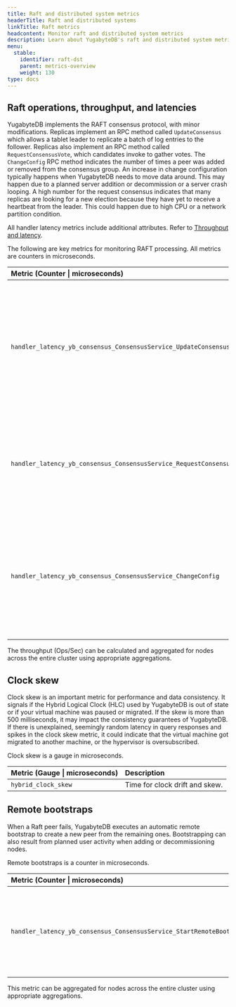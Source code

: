 ```yaml
---
title: Raft and distributed system metrics
headerTitle: Raft and distributed systems
linkTitle: Raft metrics
headcontent: Monitor raft and distributed system metrics
description: Learn about YugabyteDB's raft and distributed system metrics, and how to select and use the metrics.
menu:
  stable:
    identifier: raft-dst
    parent: metrics-overview
    weight: 130
type: docs
---
```


## Raft operations, throughput, and latencies

YugabyteDB implements the RAFT consensus protocol, with minor modifications. Replicas implement an RPC method called `UpdateConsensus` which allows a tablet leader to replicate a batch of log entries to the follower. Replicas also implement an RPC method called `RequestConsensusVote`, which candidates invoke to gather votes. The `ChangeConfig` RPC method indicates the number of times a peer was added or removed from the consensus group. An increase in change configuration typically happens when YugabyteDB needs to move data around. This may happen due to a planned server addition or decommission or a server crash looping. A high number for the request consensus indicates that many replicas are looking for a new election because they have yet to receive a heartbeat from the leader. This could happen due to high CPU or a network partition condition.

All handler latency metrics include additional attributes. Refer to [Throughput and latency](../throughput/).

The following are key metrics for monitoring RAFT processing. All metrics are counters in microseconds.

| Metric (Counter \| microseconds) | Description |
| :----- | :--- |
| `handler_latency_yb_consensus_ConsensusService_UpdateConsensus` | Time to replicate a batch of log entries from the leader to the follower. Includes the total count of the RPC method being invoked.
| `handler_latency_yb_consensus_ConsensusService_RequestConsensusVotes` | Time by candidates to gather votes. Includes the total count of the RPC method being invoked.
| `handler_latency_yb_consensus_ConsensusService_ChangeConfig` | Time by candidates to add or remove a peer from the Raft group. Includes the total count of the RPC method being invoked.

<!-- | Metrics | Unit | Type | Description |
| :------ | :--- | :--- | :---------- |
| `handler_latency_yb_consensus_ConsensusService_UpdateConsensus` | microseconds | counter | The time in microseconds to replicate a batch of log entries from the leader to the follower. This metric includes the total count of the RPC method being invoked. |
| `handler_latency_yb_consensus_ConsensusService_RequestConsensusVotes` | microseconds | counter | The time in microseconds by candidates to gather votes. This metric includes the total count of the RPC method being invoked. |
| `handler_latency_yb_consensus_ConsensusService_ChangeConfig` | microseconds | counter | The time in microseconds by candidates to add or remove a peer from the Raft group. This metric includes the total count of the RPC method being invoked. | -->

The throughput (Ops/Sec) can be calculated and aggregated for nodes across the entire cluster using appropriate aggregations.

## Clock skew

Clock skew is an important metric for performance and data consistency. It signals if the Hybrid Logical Clock (HLC) used by YugabyteDB is out of state or if your virtual machine was paused or migrated. If the skew is more than 500 milliseconds, it may impact the consistency guarantees of YugabyteDB. If there is unexplained, seemingly random latency in query responses and spikes in the clock skew metric, it could indicate that the virtual machine got migrated to another machine, or the hypervisor is oversubscribed.

Clock skew is a gauge in microseconds.

| Metric (Gauge \| microseconds) | Description |
| :--- | :--- |
| `hybrid_clock_skew`| Time for clock drift and skew.

<!-- | Metrics | Unit | Type | Description |
| :------ | :--- | :--- | :---------- |
| `hybrid_clock_skew` | microseconds | gauge | The time in microseconds for clock drift and skew. | -->

## Remote bootstraps

When a Raft peer fails, YugabyteDB executes an automatic remote bootstrap to create a new peer from the remaining ones. Bootstrapping can also result from planned user activity when adding or decommissioning nodes.

Remote bootstraps is a counter in microseconds.

| Metric (Counter \| microseconds) | Description |
| :--- | :--- |
| `handler_latency_yb_consensus_ConsensusService_StartRemoteBootstrap` | Time to remote bootstrap a new Raft peer. Includes the total count of remote bootstrap connections.

<!-- | Metrics | Unit | Type | Description |
| :------ | :--- | :--- | :---------- |
| `handler_latency_yb_consensus_ConsensusService_StartRemoteBootstrap` | microseconds | counter | The time in microseconds to remote bootstrap a new Raft peer. This metric includes the total count of remote bootstrap connections. | -->

This metric can be aggregated for nodes across the entire cluster using appropriate aggregations.
